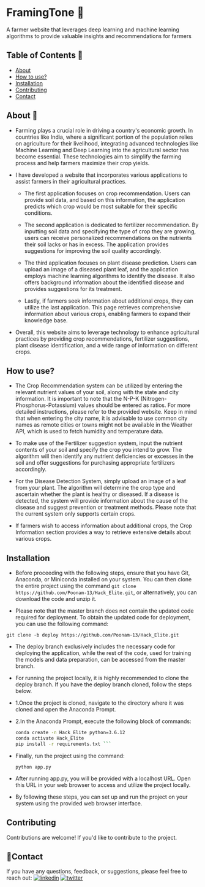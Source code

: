 # FramingTone 🌱

A farmer website that leverages deep learning and machine learning algorithms to provide valuable insights and recommendations for farmers 

## Table of Contents 📖
- [About](#About)
- [How to use?](#use)
- [Installation](#installation)
- [Contributing](#contributing)
- [Contact](#contact)

## About 📙

* Farming plays a crucial role in driving a country's economic growth. In countries like India, where a significant portion of the population relies on agriculture for their livelihood, integrating advanced technologies like Machine Learning and Deep Learning into the agricultural sector has become essential. These technologies aim to simplify the farming process and help farmers maximize their crop yields.

* I have developed a website that incorporates various applications to assist farmers in their agricultural practices. 

   * The first application focuses on crop recommendation. Users can provide soil data, and based on this information, the application predicts which crop would be most suitable for their specific conditions.

   * The second application is dedicated to fertilizer recommendation. By inputting soil data and specifying the type of crop they are growing, users can receive personalized recommendations on the nutrients their soil lacks or has in excess. The application provides suggestions for improving the soil quality accordingly.

   * The third application focuses on plant disease prediction. Users can upload an image of a diseased plant leaf, and the application employs machine learning algorithms to identify the disease. It also offers background information about the identified disease and provides suggestions for its treatment.

   * Lastly, if farmers seek information about additional crops, they can utilize the last application. This page retrieves comprehensive information about various crops, enabling farmers to expand their knowledge base.

* Overall, this website aims to leverage technology to enhance agricultural practices by providing crop recommendations, fertilizer suggestions, plant disease identification, and a wide range of information on different crops.

## How to use?

- The Crop Recommendation system can be utilized by entering the relevant nutrient values of your soil, along with the state and city information. It is important to note that the N-P-K (Nitrogen-Phosphorus-Potassium) values should be entered as ratios. For more detailed instructions, please refer to the provided website. Keep in mind that when entering the city name, it is advisable to use common city names as remote cities or towns might not be available in the Weather API, which is used to fetch humidity and temperature data.

- To make use of the Fertilizer suggestion system, input the nutrient contents of your soil and specify the crop you intend to grow. The algorithm will then identify any nutrient deficiencies or excesses in the soil and offer suggestions for purchasing appropriate fertilizers accordingly.

- For the Disease Detection System, simply upload an image of a leaf from your plant. The algorithm will determine the crop type and ascertain whether the plant is healthy or diseased. If a disease is detected, the system will provide information about the cause of the disease and suggest prevention or treatment methods. Please note that the current system only supports certain crops.

- If farmers wish to access information about additional crops, the Crop Information section provides a way to retrieve extensive details about various crops.

## Installation
 - Before proceeding with the following steps, ensure that you have Git, Anaconda, or Miniconda installed on your system. You can then clone the entire project using the command ``` git clone https://github.com/Poonam-13/Hack_Elite.git ```, or alternatively, you can download the code and unzip it.

 - Please note that the master branch does not contain the updated code required for deployment. To obtain the updated code for deployment, you can use the following command:

 ``` git clone -b deploy https://github.com/Poonam-13/Hack_Elite.git ```
 - The deploy branch exclusively includes the necessary code for deploying the application, while the rest of the code, used for training the models and data preparation, can be accessed from the master branch.

 - For running the project locally, it is highly recommended to clone the deploy branch. If you have the deploy branch cloned, follow the steps below.

- 1.Once the project is cloned, navigate to the directory where it was cloned and open the Anaconda Prompt.
- 2.In the Anaconda Prompt, execute the following block of commands:
    ``` bash
    conda create -n Hack_Elite python=3.6.12
    conda activate Hack_Elite
    pip install -r requirements.txt ```
    
 - Finally, run the project using the command:

   ``` python app.py ```
- After running app.py, you will be provided with a localhost URL. Open this URL in your web browser to access and utilize the project locally.
- By following these steps, you can set up and run the project on your system using the provided web browser interface.

## Contributing

Contributions are welcome! If you'd like to contribute to the project.

## 🔗Contact

If you have any questions, feedback, or suggestions, please feel free to reach out:
[![linkedin](https://img.shields.io/badge/linkedin-0A66C2?style=for-the-badge&logo=linkedin&logoColor=white)](https://www.linkedin.com/in/pooo13/)
[![twitter](https://img.shields.io/badge/twitter-1DA1F2?style=for-the-badge&logo=twitter&logoColor=white)](https://twitter.com/Poooo_13)
